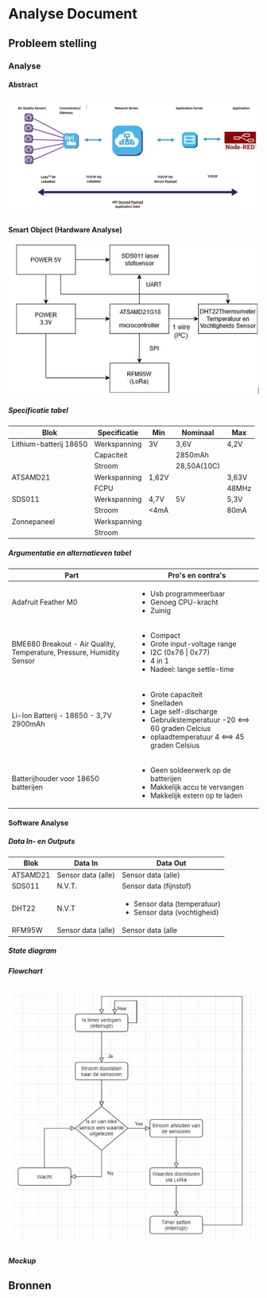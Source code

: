 # Analyse Document

## Probleem stelling
### Analyse
#### Abstract
![Abstract Design](img/Abstract_Design.jpg)
#### Smart Object (Hardware Analyse)
![Blokdiagram](img/HW_Blokdiagram.jpg)
##### Specificatie tabel
| Blok                   | Specificatie | Min   | Nominaal    | Max   |
|------------------------|--------------|-------|-------------|-------|
| Lithium-batterij 18650 | Werkspanning | 3V    | 3,6V        | 4,2V  |
|                        | Capaciteit   |       | 2850mAh     |       |
|                        | Stroom       |       | 28,50A(10C) |       |
| ATSAMD21               | Werkspanning | 1,62V |             | 3,63V |
|                        | FCPU         |       |             | 48MHz |
| SDS011                 | Werkspanning | 4,7V  | 5V          | 5,3V  |
|                        | Stroom       | <4mA  |             | 80mA  |
| Zonnepaneel            | Werkspanning |       |             |       |
|                        | Stroom       |       |             |       |
##### Argumentatie en alternatieven tabel

| Part                                                                  | Pro's en contra's                                                                                                                        |
|-----------------------------------------------------------------------|------------------------------------------------------------------------------------------------------------------------------------------|
| Adafruit Feather M0                                                   | <ul><li>Usb programmeerbaar</li> <li>Genoeg CPU-kracht</li> <li>Zuinig</li></ul>                                                                                           |
| BME680 Breakout - Air Quality, Temperature, Pressure, Humidity Sensor | <ul><li>Compact</li>  <li>Grote input-voltage range</li> <li>I2C (0x76 \| 0x77)</li>  <li>4 in 1</li>  <li>Nadeel: lange settle-time</li></ul>                                                    |
| Li-Ion Batterij - 18650 - 3,7V 2900mAh                                | <ul><li>Grote capaciteit</li> <li>Snelladen</li> <li>Lage self-discharge</li> <li>Gebruikstemperatuur -20 <==> 60 graden Celcius</li> <li>oplaadtemperatuur 4 <==> 45 graden Celsius</li> |
| Batterijhouder voor 18650 batterijen                                  | <ul><li>Geen soldeerwerk op de batterijen</li> <li>Makkelijk accu te vervangen</li> <li>Makkelijk extern op te laden</li></ul>                                               |
#### Software Analyse
##### Data In- en Outputs
| Blok     | Data In            | Data Out                                            |
|----------|--------------------|-----------------------------------------------------|
| ATSAMD21 | Sensor data (alle) | Sensor data (alle)                                  |
| SDS011   | N.V.T.             | Sensor data (fijnstof)                              |
| DHT22    | N.V.T              | <ul><li>Sensor data (temperatuur)</li> <li>Sensor data (vochtigheid)</li></ul> |
| RFM95W   | Sensor data (alle) | Sensor data (alle                                   |
##### State diagram
##### Flowchart
![Flowchart](img/Flowchart.jpg)
##### Mockup
## Bronnen
